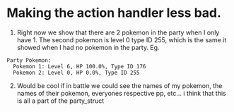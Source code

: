 # Making the action handler less bad.

1. Right now we show that there are 2 pokemon in the party when I only have 1. The second pokemon is level 0 type ID 255, which is the same it showed when I had no pokemon in the party. Eg.
```
Party Pokemon:
  Pokemon 1: Level 6, HP 100.0%, Type ID 176
  Pokemon 2: Level 0, HP 0.0%, Type ID 255
```

2. Would be cool if in battle we could see the names of my pokemon, the names of their pokemon, everyones respective pp, etc...
i think that this is all a part of the party_struct